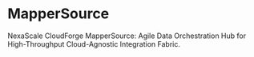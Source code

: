 # MapperSource
NexaScale CloudForge MapperSource: Agile Data Orchestration Hub for High-Throughput Cloud-Agnostic Integration Fabric.
